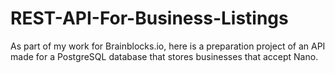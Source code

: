 # REST-API-For-Business-Listings
As part of my work for Brainblocks.io, here is a preparation project of an API made for a PostgreSQL database that stores businesses that accept Nano.

